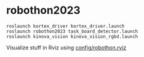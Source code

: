 # robothon2023

```
roslaunch kortex_driver kortex_driver.launch
roslaunch robothon2023 task_board_detector.launch
roslaunch kinova_vision kinova_vision_rgbd.launch
```

Visualize stuff in Rviz using [config/robothon.rviz](config/robothon.rviz)
